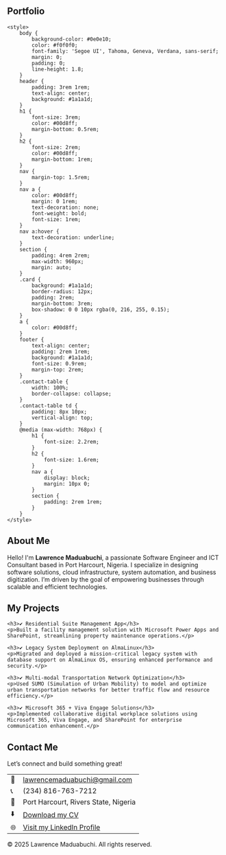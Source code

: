 <h2>Portfolio</h2>
<html lang="en">
<head>
    
    <style>
        body {
            background-color: #0e0e10;
            color: #f0f0f0;
            font-family: 'Segoe UI', Tahoma, Geneva, Verdana, sans-serif;
            margin: 0;
            padding: 0;
            line-height: 1.8;
        }
        header {
            padding: 3rem 1rem;
            text-align: center;
            background: #1a1a1d;
        }
        h1 {
            font-size: 3rem;
            color: #00d8ff;
            margin-bottom: 0.5rem;
        }
        h2 {
            font-size: 2rem;
            color: #00d8ff;
            margin-bottom: 1rem;
        }
        nav {
            margin-top: 1.5rem;
        }
        nav a {
            color: #00d8ff;
            margin: 0 1rem;
            text-decoration: none;
            font-weight: bold;
            font-size: 1rem;
        }
        nav a:hover {
            text-decoration: underline;
        }
        section {
            padding: 4rem 2rem;
            max-width: 960px;
            margin: auto;
        }
        .card {
            background: #1a1a1d;
            border-radius: 12px;
            padding: 2rem;
            margin-bottom: 3rem;
            box-shadow: 0 0 10px rgba(0, 216, 255, 0.15);
        }
        a {
            color: #00d8ff;
        }
        footer {
            text-align: center;
            padding: 2rem 1rem;
            background: #1a1a1d;
            font-size: 0.9rem;
            margin-top: 2rem;
        }
        .contact-table {
            width: 100%;
            border-collapse: collapse;
        }
        .contact-table td {
            padding: 8px 10px;
            vertical-align: top;
        }
        @media (max-width: 768px) {
            h1 {
                font-size: 2.2rem;
            }
            h2 {
                font-size: 1.6rem;
            }
            nav a {
                display: block;
                margin: 10px 0;
            }
            section {
                padding: 2rem 1rem;
            }
        }
    </style>
</head>
<body>



<section id="about" class="card">
    <h2>About Me</h2>
    <p>Hello! I'm <strong>Lawrence Maduabuchi</strong>, a passionate Software Engineer and ICT Consultant based in Port Harcourt, Nigeria.
    I specialize in designing software solutions, cloud infrastructure, system automation, and business digitization. I’m driven by the goal of empowering businesses through scalable and efficient technologies.</p>
</section>

<section id="projects" class="card">
    <h2>My Projects</h2>

    <h3>✔️ Residential Suite Management App</h3>
    <p>Built a facility management solution with Microsoft Power Apps and SharePoint, streamlining property maintenance operations.</p>

    <h3>✔️ Legacy System Deployment on AlmaLinux</h3>
    <p>Migrated and deployed a mission-critical legacy system with database support on AlmaLinux OS, ensuring enhanced performance and security.</p>

    <h3>✔️ Multi-modal Transportation Network Optimization</h3>
    <p>Used SUMO (Simulation of Urban Mobility) to model and optimize urban transportation networks for better traffic flow and resource efficiency.</p>

    <h3>✔️ Microsoft 365 + Viva Engage Solutions</h3>
    <p>Implemented collaborative digital workplace solutions using Microsoft 365, Viva Engage, and SharePoint for enterprise communication enhancement.</p>
</section>

<section id="contact" class="card">
    <h2>Contact Me</h2>
    <p>Let’s connect and build something great!</p>
    <table class="contact-table">
        <tr>
            <td>📧</td>
            <td><a href="mailto:lawrencemaduabuchi@gmail.com">lawrencemaduabuchi@gmail.com</a></td>
        </tr>
        <tr>
            <td>📞</td>
            <td>(234) 816-763-7212</td>
        </tr>
        <tr>
            <td>📍</td>
            <td>Port Harcourt, Rivers State, Nigeria</td>
        </tr>
        <tr>
            <td>⬇️</td>
            <td><a href="https://your-github-username.github.io/your-repo-name/Profile.pdf">Download my CV</a></td>
        </tr>
        <tr>
            <td>🌐</td>
            <td><a href="https://linkedin.com/in/lawrencemaduabuchi">Visit my LinkedIn Profile</a></td>
        </tr>
    </table>
</section>

<footer>
    © 2025 Lawrence Maduabuchi. All rights reserved.
</footer>

</body>
</html>
